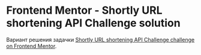 # Frontend Mentor - Shortly URL shortening API Challenge solution

Вариант решения задачки [Shortly URL shortening API Challenge challenge on Frontend Mentor](https://www.frontendmentor.io/challenges/url-shortening-api-landing-page-2ce3ob-G).
